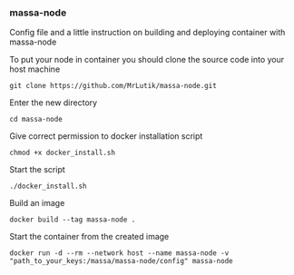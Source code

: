 ### massa-node
Config file and a little instruction on building and deploying container with massa-node

To put your node in container you should clone the source code into your host machine
```
git clone https://github.com/MrLutik/massa-node.git
```
Enter the new directory
```
cd massa-node
```
Give correct permission to docker installation script
```
chmod +x docker_install.sh
```
Start the script
```
./docker_install.sh
```
Build an image 
```
docker build --tag massa-node .
```
Start the container from the created image
```
docker run -d --rm --network host --name massa-node -v "path_to_your_keys:/massa/massa-node/config" massa-node
```
